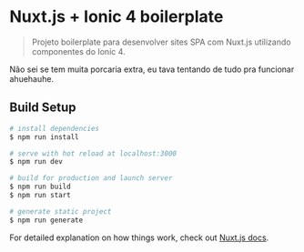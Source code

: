 # Nuxt.js + Ionic 4 boilerplate

> Projeto boilerplate para desenvolver sites SPA com Nuxt.js utilizando componentes do Ionic 4.

Não sei se tem muita porcaria extra, eu tava tentando de tudo pra funcionar ahuehauhe.

## Build Setup

```bash
# install dependencies
$ npm run install

# serve with hot reload at localhost:3000
$ npm run dev

# build for production and launch server
$ npm run build
$ npm run start

# generate static project
$ npm run generate
```

For detailed explanation on how things work, check out [Nuxt.js docs](https://nuxtjs.org).
